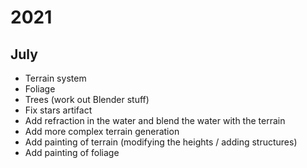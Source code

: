 # 2021

## July

- Terrain system
- Foliage
- Trees (work out Blender stuff)
- Fix stars artifact
- Add refraction in the water and blend the water with the terrain
- Add more complex terrain generation
- Add painting of terrain (modifying the heights / adding structures)
- Add painting of foliage
